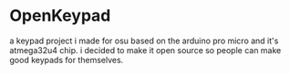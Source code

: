 # OpenKeypad
 a keypad project i made for osu based on the arduino pro micro and it's atmega32u4 chip. i decided to make it open source so people can make good keypads for themselves.
